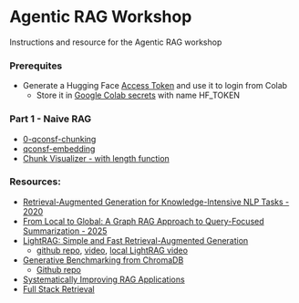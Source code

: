 # Agentic RAG Workshop
Instructions and resource for the Agentic RAG workshop

### Prerequites
* Generate a Hugging Face [Access Token](https://huggingface.co/docs/hub/en/security-tokens#how-to-manage-user-access-token) and use it to login from Colab
  * Store it in [Google Colab secrets](https://colab.research.google.com/github/google-gemini/cookbook/blob/main/quickstarts/Authentication.ipynb#scrollTo=mhFKmRmxi5B-) with name HF_TOKEN

### Part 1 - Naive RAG
* [0-qconsf-chunking](https://colab.research.google.com/drive/16S9YG3CgTwu8XzkNAhwn9b4mIjmR3Cl-#scrollTo=Z5ozDZKMRveJ)
* [qconsf-embedding](https://colab.research.google.com/drive/1WY_3S6-vQyCRTQkud4y0wHlhqr7oEiId#scrollTo=lVTCg-A7Pasc)
* [Chunk Visualizer - with length function](https://huggingface.co/spaces/m-ric/chunk_visualizer)

### Resources:
* [Retrieval-Augmented Generation for Knowledge-Intensive NLP Tasks - 2020](https://arxiv.org/abs/2005.11401)
* [From Local to Global: A Graph RAG Approach to Query-Focused Summarization - 2025](https://arxiv.org/abs/2404.16130)
* [LightRAG: Simple and Fast Retrieval-Augmented Generation](https://arxiv.org/abs/2410.05779)
  * [github repo](https://lightrag.github.io/), [video](https://www.youtube.com/watch?v=oageL-1I0GE), [local LightRAG video](https://www.youtube.com/watch?v=g21royNJ4fw)
* [Generative Benchmarking from ChromaDB](https://research.trychroma.com/generative-benchmarking)
  * [Github repo](https://github.com/chroma-core/generative-benchmarking)
* [Systematically Improving RAG Applications](https://github.com/567-labs/systematically-improving-rag)
* [Full Stack Retrieval](https://community.fullstackretrieval.com/)
